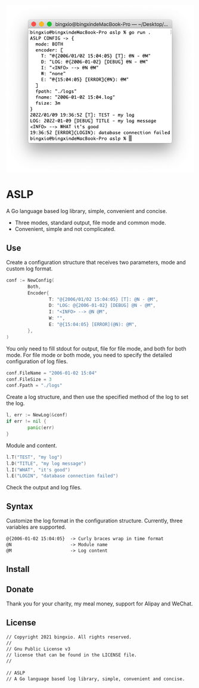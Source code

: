 ![](./art.png)
# ASLP
A Go language based log library, simple, convenient and concise.
- Three modes, standard output, file mode and common mode.
- Convenient, simple and not complicated.
## Use
Create a configuration structure that receives two parameters, mode and custom log format.
```go
conf := NewConfig(
        Both,
        Encoder{
                T: "@{2006/01/02 15:04:05} [T]: @N - @M",
                D: "LOG: @{2006-01-02} [DEBUG] @N - @M",
                I: "<INFO> --> @N @M",
                W: "",
                E: "@{15:04:05} [ERROR](@N): @M",
        },
)
```
You only need to fill stdout for output, file for file mode, and both for both mode.
For file mode or both mode, you need to specify the detailed configuration of log files.
```go
conf.FileName = "2006-01-02 15:04"
conf.FileSize = 3
conf.Fpath = "./logs"
```
Create a log structure, and then use the specified method of the log to set the log.
```go
l, err := NewLog(&conf)
if err != nil {
        panic(err)
}
```
Module and content.
```go
l.T("TEST", "my log")
l.D("TITLE", "my log message")
l.I("WHAT", "it's good")
l.E("LOGIN", "database connection failed")
```
Check the output and log files.
## Syntax
Customize the log format in the configuration structure. Currently, three variables are supported.
```
@{2006-01-02 15:04:05}  -> Curly braces wrap in time format
@N                      -> Module name
@M                      -> Log content
```
## Install
## Donate
Thank you for your charity, my meal money, support for Alipay and WeChat.
## License
```
// Copyright 2021 bingxio. All rights reserved.
//
// Gnu Public License v3
// license that can be found in the LICENSE file.
//

// ASLP
// A Go language based log library, simple, convenient and concise.
```